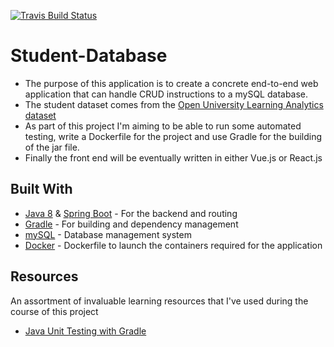 [![Travis Build Status](https://travis-ci.com/david145noone/Student-Database.svg?branch=master)](https://travis-ci.com/github/david145noone/Student-Database)
# Student-Database

* The purpose of this application is to create a concrete end-to-end web application that can handle CRUD instructions to a mySQL database. 
* The student dataset comes from the [Open University Learning Analytics dataset](https://analyse.kmi.open.ac.uk/open_dataset#data)
* As part of this project I'm aiming to be able to run some automated testing, write a Dockerfile for the project and use Gradle for the building of the jar file. 
* Finally the front end will be eventually written in either Vue.js or React.js

## Built With

* [Java 8](https://docs.oracle.com/javase/8/docs/) & [Spring Boot](https://spring.io/projects/spring-boot) - For the backend and routing
* [Gradle](https://docs.gradle.org/current/userguide/userguide.html) - For building and dependency management
* [mySQL](https://docs.oracle.com/cd/E17952_01/index.html) - Database management system 
* [Docker](https://docs.docker.com/) - Dockerfile to launch the containers required for the application

## Resources 
An assortment of invaluable learning resources that I've used during the course of this project

* [Java Unit Testing with Gradle](https://docs.gradle.org/current/userguide/java_testing.html)


